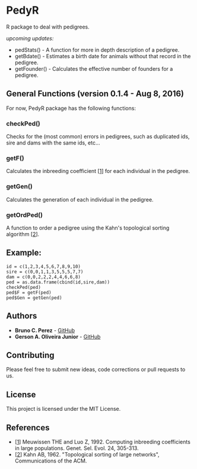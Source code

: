 # PedyR

R package to deal with pedigrees.

*upcoming updates:*
  * pedStats() - A function for more in depth description of a pedigree.
  * getBdate() - Estimates a birth date for animals without that record in the pedigree.
  * getFounder() - Calculates the effective number of founders for a pedigree.
  
## General Functions (version 0.1.4 - Aug 8, 2016)

For now, PedyR package has the following functions:

### checkPed()

Checks for the (most common) errors in pedigrees, such as duplicated ids, sire and dams with the same ids, etc...


### getF()

Calculates the inbreeding coefficient [[1](http://gsejournal.biomedcentral.com/articles/10.1186/1297-9686-24-4-305)] for each individual in the pedigree.


### getGen()

Calculates the generation of each individual in the pedigree.


### getOrdPed()

A function to order a pedigree using the Kahn's topological sorting algorithm [[2](http://dl.acm.org/citation.cfm?id=369025)]. 

## Example:

```
id = c(1,2,3,4,5,6,7,8,9,10)
sire = c(0,0,1,1,3,5,5,5,7,7)
dam = c(0,0,2,2,2,4,4,6,6,8)
ped = as.data.frame(cbind(id,sire,dam))
checkPed(ped)
ped$F = getF(ped)
ped$Gen = getGen(ped)
```

## Authors

* **Bruno C. Perez** - [GitHub](https://github.com/BrnCPrz)
* **Gerson A. Oliveira Junior** - [GitHub](https://github.com/gersonjr)


## Contributing

Please feel free to submit new ideas, code corrections or pull requests to us.


## License

This project is licensed under the MIT License.

## References

 * [[1](http://gsejournal.biomedcentral.com/articles/10.1186/1297-9686-24-4-305)] Meuwissen THE and Luo Z, 1992. Computing inbreeding coefficients in large populations. Genet. Sel. Evol. 24, 305-313.
 * [[2](http://dl.acm.org/citation.cfm?id=369025)] Kahn AB, 1962. "Topological sorting of large networks", Communications of the ACM.
